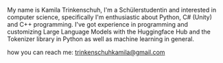 My name is Kamila Trinkenschuh, I'm a Schülerstudentin and interested in computer science, specifically I'm enthusiastic about Python, C# (Unity) and C++ programming. I've got experience in programming and customizing Large Language Models with the Huggingface Hub and the Tokenizer library in Python as well as machine learning in general. 

how you can reach me: trinkenschuhkamila@gmail.com
